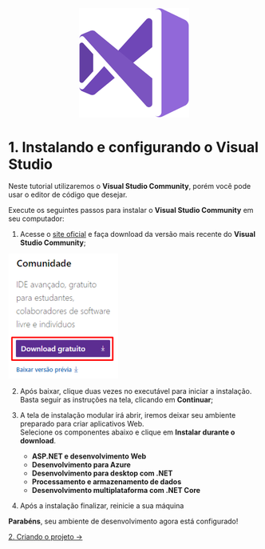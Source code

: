 <div align="center">
  <img src="/images/vs_logo.png" alt="Visual Studio" width="220px" /> 
</div>

# 1. Instalando e configurando o **Visual Studio**

Neste tutorial utilizaremos o **Visual Studio Community**, porém você pode usar o editor de código que desejar. <br/>

Execute os seguintes passos para instalar o **Visual Studio Community** em seu computador:

1. Acesse o [site oficial](https://visualstudio.microsoft.com/pt-br/downloads/) e faça download da versão
mais recente do **Visual Studio Community**;

<img src="/images/ambient/step-1.png" alt="Download VS" width="220" /> 

2. Após baixar, clique duas vezes no executável para iniciar a instalação. Basta seguir as instruções na tela,
clicando em **Continuar**;

3. A tela de instalação modular irá abrir, iremos deixar seu ambiente preparado para criar aplicativos Web. <br/>
Selecione os componentes abaixo e clique em **Instalar durante o download**.
	* **ASP.NET e desenvolvimento Web**
	* **Desenvolvimento para Azure**
	* **Desenvolvimento para desktop com .NET**
	* **Processamento e armazenamento de dados**
	* **Desenvolvimento multiplataforma com .NET Core**
	
4. Após a instalação finalizar, reinicie a sua máquina

**Parabéns**, seu ambiente de desenvolvimento agora está configurado!

[2. Criando o projeto &rarr;](https://github.com/Go-Horse-Coding/csharp-tutorial/blob/master/modules/tutorial/2.create-project.md)

